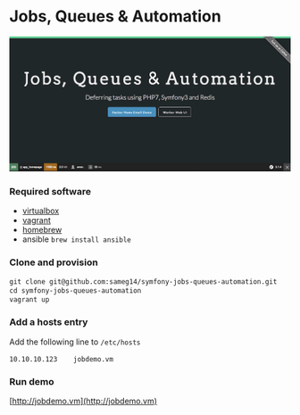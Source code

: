 Jobs, Queues & Automation
==============================
![](web/img/jobs_queues_and_automation.png)

### Required software
- [virtualbox](https://www.virtualbox.org/wiki/Downloads)
- [vagrant](https://www.vagrantup.com/downloads.html)
- [homebrew](http://brew.sh/)
- ansible `brew install ansible`


### Clone and provision
```
git clone git@github.com:sameg14/symfony-jobs-queues-automation.git
cd symfony-jobs-queues-automation
vagrant up
```

### Add a hosts entry
Add the following line to `/etc/hosts`
```
10.10.10.123    jobdemo.vm
```

### Run demo
[http://jobdemo.vm](http://jobdemo.vm)